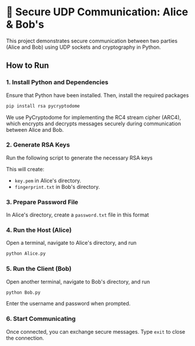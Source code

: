 # 🔐 Secure UDP Communication: Alice & Bob's 

This project demonstrates secure communication between two parties (Alice and Bob) using UDP sockets and cryptography in Python.

## How to Run

### 1. Install Python and Dependencies

Ensure that Python have been installed. Then, install the required packages 
```bash
pip install rsa pycryptodome
```

We use PyCryptodome for implementing the RC4 stream cipher (ARC4), which encrypts and decrypts messages securely during communication between Alice and Bob.


### 2. Generate RSA Keys

Run the following script to generate the necessary RSA keys


This will create:
- `key.pem` in Alice's directory.
- `fingerprint.txt` in Bob's directory.

### 3. Prepare Password File

In Alice's directory, create a `password.txt` file in this format


### 4. Run the Host (Alice)

Open a terminal, navigate to Alice's directory, and run
```bash
python Alice.py
```

### 5. Run the Client (Bob)

Open another terminal, navigate to Bob's directory, and run
```bash
python Bob.py
```

Enter the username and password when prompted.

### 6. Start Communicating

Once connected, you can exchange secure messages. Type `exit` to close the connection.



